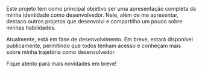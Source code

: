 Este projeto tem como principal objetivo ser uma apresentação completa da minha identidade como desenvolvedor. Nele, além de me apresentar, destaco outros projetos que desenvolvi e compartilho um pouco sobre minhas habilidades.

Atualmente, está em fase de desenvolvimento. Em breve, estará disponível publicamente, permitindo que todos tenham acesso e conheçam mais sobre minha trajetória como desenvolvedor.

Fique atento para mais novidades em breve!
